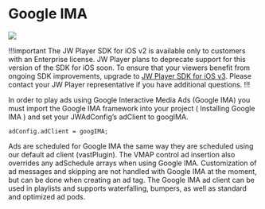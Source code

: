 # Google IMA

<img src="https://img.shields.io/badge/%20-iOS%20v2%20DEPRECATED-FFBA43.svg?logo=apple">

!!!important
The JW Player SDK for iOS v2 is available only to customers with an Enterprise license. JW Player plans to deprecate support for this version of the SDK for iOS soon. To ensure that your viewers benefit from ongoing SDK improvements, upgrade to [JW Player SDK for iOS v3](https://developer.jwplayer.com/sdk/ios/docs/developer-guide/). Please contact your JW Player representative if you have additional questions.
!!!

In order to play ads using Google Interactive Media Ads (Google IMA) you must import the Google IMA framework into your project ( Installing Google IMA ) and set your JWAdConfig’s adClient to googIMA.

    adConfig.adClient = googIMA;

Ads are scheduled for Google IMA the same way they are scheduled using our default ad client (vastPlugin). The VMAP control ad insertion also overrides any adSchedule arrays when using Google IMA. Customization of ad messages and skipping are not handled with Google IMA at the moment, but can be done when creating an ad tag.
The Google IMA ad client can be used in playlists and supports waterfalling, bumpers, as well as standard and optimized ad pods.
